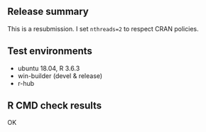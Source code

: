 ## Release summary

This is a resubmission. I set `nthreads=2` to respect CRAN policies.

## Test environments

* ubuntu 18.04, R 3.6.3
* win-builder (devel & release)
* r-hub

## R CMD check results

OK
